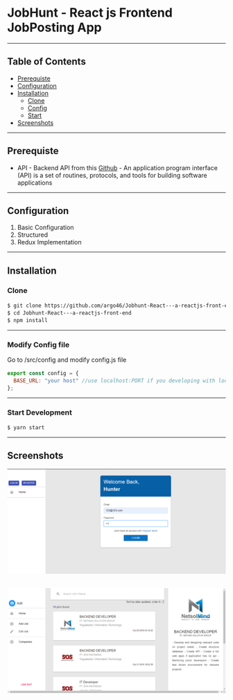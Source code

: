 # JobHunt - React js Frontend JobPosting App
---
## Table of Contents

- [Prerequiste](#prerequiste)
- [Configuration](#configuration)
- [Installation](#installation)
  - [Clone](#clone)
  - [Config](#modify-config-file)
  - [Start](#start-development)
- [Screenshots](#screenshots)
---

## Prerequiste

- API - Backend API from this [Github](https://github.com/argo46/JobHunt---Job-posting-app-Express.js-Rest-API) - An application program interface (API) is a set of routines, protocols, and tools for building software applications
---

## Configuration

<ol>
  <li>Basic Configuration</li>
  <li>Structured</li>
  <li>Redux Implementation</li>
</ol>

---

## Installation

### Clone
```bash
$ git clone https://github.com/argo46/Jobhunt-React---a-reactjs-front-end
$ cd Jobhunt-React---a-reactjs-front-end
$ npm install
```
---

### Modify Config file
Go to /src/config and modify config.js file
```js
export const config = {
  BASE_URL: "your host" //use localhost:PORT if you developing with local server
};
```
---
### Start Development
```bash
$ yarn start
```
---

## Screenshots
![header](https://raw.githubusercontent.com/argo46/Jobhunt-React---a-reactjs-front-end/master/Screenshots/Web%20Login.PNG)

![header](https://raw.githubusercontent.com/argo46/Jobhunt-React---a-reactjs-front-end/master/Screenshots/Web%20Main%20Screen.PNG)
---
